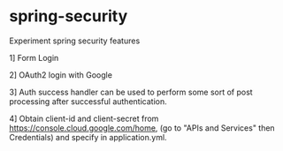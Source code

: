 # spring-security
Experiment spring security features

1] Form Login

2] OAuth2 login with Google

3] Auth success handler can be used to perform some sort of post processing after successful authentication.

4] Obtain client-id and client-secret from https://console.cloud.google.com/home, (go to "APIs and Services" then Credentials) and specify in application.yml.

